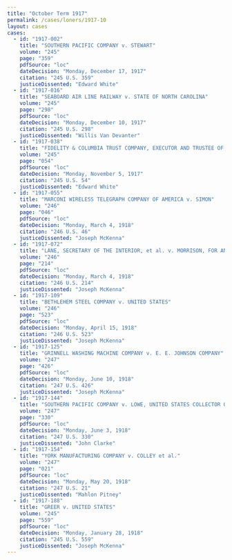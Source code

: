 ```yaml
---
title: "October Term 1917"
permalink: /cases/loners/1917-10
layout: cases
cases:
  - id: "1917-002"
    title: "SOUTHERN PACIFIC COMPANY v. STEWART"
    volume: "245"
    page: "359"
    pdfSource: "loc"
    dateDecision: "Monday, December 17, 1917"
    citation: "245 U.S. 359"
    justiceDissented: "Edward White"
  - id: "1917-016"
    title: "SEABOARD AIR LINE RAILWAY v. STATE OF NORTH CAROLINA"
    volume: "245"
    page: "298"
    pdfSource: "loc"
    dateDecision: "Monday, December 10, 1917"
    citation: "245 U.S. 298"
    justiceDissented: "Willis Van Devanter"
  - id: "1917-038"
    title: "FIDELITY & COLUMBIA TRUST COMPANY, EXECUTOR AND TRUSTEE OF EWALD, v. CITY OF LOUISVILLE"
    volume: "245"
    page: "054"
    pdfSource: "loc"
    dateDecision: "Monday, November 5, 1917"
    citation: "245 U.S. 54"
    justiceDissented: "Edward White"
  - id: "1917-055"
    title: "MARCONI WIRELESS TELEGRAPH COMPANY OF AMERICA v. SIMON"
    volume: "246"
    page: "046"
    pdfSource: "loc"
    dateDecision: "Monday, March 4, 1918"
    citation: "246 U.S. 46"
    justiceDissented: "Joseph McKenna"
  - id: "1917-072"
    title: "LANE, SECRETARY OF THE INTERIOR, et al. v. MORRISON, FOR AND ON BEHALF OF HIMSELF AND ALL OTHER MEMBERS OF THE CHIPPEWA TRIBE OF INDIANS IN MINNESOTA SIMILARLY SITUATED"
    volume: "246"
    page: "214"
    pdfSource: "loc"
    dateDecision: "Monday, March 4, 1918"
    citation: "246 U.S. 214"
    justiceDissented: "Joseph McKenna"
  - id: "1917-109"
    title: "BETHLEHEM STEEL COMPANY v. UNITED STATES"
    volume: "246"
    page: "523"
    pdfSource: "loc"
    dateDecision: "Monday, April 15, 1918"
    citation: "246 U.S. 523"
    justiceDissented: "Joseph McKenna"
  - id: "1917-125"
    title: "GRINNELL WASHING MACHINE COMPANY v. E. E. JOHNSON COMPANY"
    volume: "247"
    page: "426"
    pdfSource: "loc"
    dateDecision: "Monday, June 10, 1918"
    citation: "247 U.S. 426"
    justiceDissented: "Joseph McKenna"
  - id: "1917-144"
    title: "SOUTHERN PACIFIC COMPANY v. LOWE, UNITED STATES COLLECTOR OF INTERNAL REVENUE FOR THE SECOND DISTRICT OF NEW YORK"
    volume: "247"
    page: "330"
    pdfSource: "loc"
    dateDecision: "Monday, June 3, 1918"
    citation: "247 U.S. 330"
    justiceDissented: "John Clarke"
  - id: "1917-154"
    title: "YORK MANUFACTURING COMPANY v. COLLEY et al."
    volume: "247"
    page: "021"
    pdfSource: "loc"
    dateDecision: "Monday, May 20, 1918"
    citation: "247 U.S. 21"
    justiceDissented: "Mahlon Pitney"
  - id: "1917-188"
    title: "GREER v. UNITED STATES"
    volume: "245"
    page: "559"
    pdfSource: "loc"
    dateDecision: "Monday, January 28, 1918"
    citation: "245 U.S. 559"
    justiceDissented: "Joseph McKenna"
---
```

